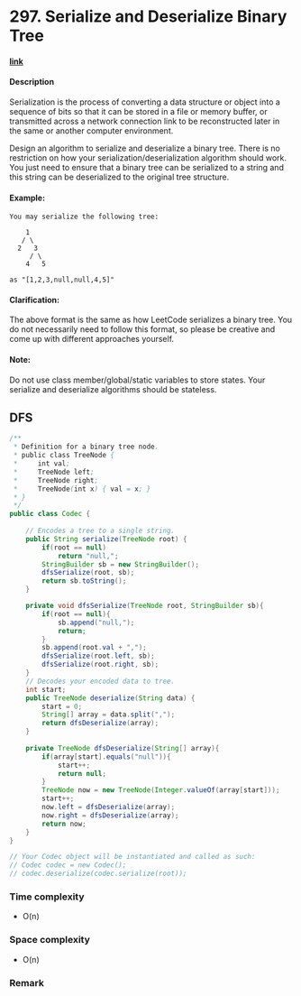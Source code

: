 # 297. Serialize and Deserialize Binary Tree

#### [link](https://leetcode.com/problems/serialize-and-deserialize-binary-tree/)

#### Description
Serialization is the process of converting a data structure or object into a sequence of bits so that it can be stored in a file or memory buffer, or transmitted across a network connection link to be reconstructed later in the same or another computer environment.

Design an algorithm to serialize and deserialize a binary tree. There is no restriction on how your serialization/deserialization algorithm should work. You just need to ensure that a binary tree can be serialized to a string and this string can be deserialized to the original tree structure.

#### Example:
```
You may serialize the following tree:

    1
   / \
  2   3
     / \
    4   5

as "[1,2,3,null,null,4,5]"
```

#### Clarification: 
The above format is the same as how LeetCode serializes a binary tree. You do not necessarily need to follow this format, so please be creative and come up with different approaches yourself.

#### Note: 
Do not use class member/global/static variables to store states. Your serialize and deserialize algorithms should be stateless.

## DFS
```java
/**
 * Definition for a binary tree node.
 * public class TreeNode {
 *     int val;
 *     TreeNode left;
 *     TreeNode right;
 *     TreeNode(int x) { val = x; }
 * }
 */
public class Codec {
    
    // Encodes a tree to a single string.
    public String serialize(TreeNode root) {
        if(root == null)
            return "null,";
        StringBuilder sb = new StringBuilder();
        dfsSerialize(root, sb);
        return sb.toString();
    }

    private void dfsSerialize(TreeNode root, StringBuilder sb){
        if(root == null){
            sb.append("null,");
            return;
        }
        sb.append(root.val + ",");
        dfsSerialize(root.left, sb);
        dfsSerialize(root.right, sb);
    }
    // Decodes your encoded data to tree.
    int start;
    public TreeNode deserialize(String data) {
        start = 0;
        String[] array = data.split(",");
        return dfsDeserialize(array);
    }
    
    private TreeNode dfsDeserialize(String[] array){
        if(array[start].equals("null")){
            start++;
            return null;
        }
        TreeNode now = new TreeNode(Integer.valueOf(array[start]));
        start++;
        now.left = dfsDeserialize(array);
        now.right = dfsDeserialize(array);
        return now;
    }
}

// Your Codec object will be instantiated and called as such:
// Codec codec = new Codec();
// codec.deserialize(codec.serialize(root));
```

### Time complexity
* O(n)
### Space complexity
* O(n)
### Remark